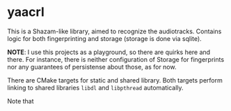 # yaacrl

This is a Shazam-like library, aimed to recognize the audiotracks.
Contains logic for both fingerprinting and storage (storage is done via sqlite).

**NOTE**: I use this projects as a playground, so there are 
quirks here and there. For instance, there is neither configuration of Storage
for fingerprints nor any guarantees of persistense about those, as for now.


There are CMake targets for static and shared library.
Both targets perform linking to shared libraries `libdl` and `libpthread` automatically.

Note that 